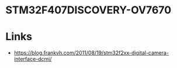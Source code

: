 # STM32F407DISCOVERY-OV7670

# Links 
* https://blog.frankvh.com/2011/08/19/stm32f2xx-digital-camera-interface-dcmi/
